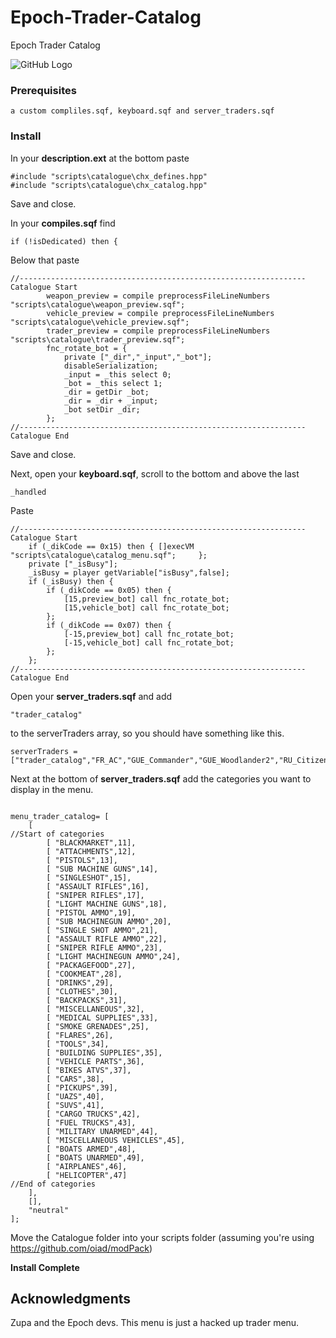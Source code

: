 # Epoch-Trader-Catalog


Epoch Trader Catalog


![GitHub Logo](http://puu.sh/HFDs4/6f728a84ce.png)



### Prerequisites

```
a custom compliles.sqf, keyboard.sqf and server_traders.sqf
```




### Install

In your **description.ext** at the bottom paste

```
#include "scripts\catalogue\chx_defines.hpp" 
#include "scripts\catalogue\chx_catalog.hpp" 
```

Save and close.





In your **compiles.sqf** find

```
if (!isDedicated) then {
```

Below that paste

```
//---------------------------------------------------------------- Catalogue Start
		weapon_preview = compile preprocessFileLineNumbers "scripts\catalogue\weapon_preview.sqf";
		vehicle_preview = compile preprocessFileLineNumbers "scripts\catalogue\vehicle_preview.sqf";
		trader_preview = compile preprocessFileLineNumbers "scripts\catalogue\trader_preview.sqf";
		fnc_rotate_bot = {
			private ["_dir","_input","_bot"];
			disableSerialization;
			_input = _this select 0;
			_bot = _this select 1;
			_dir = getDir _bot;
			_dir = _dir + _input;
			_bot setDir _dir;
		};
//---------------------------------------------------------------- Catalogue End
```

Save and close.




Next, open your **keyboard.sqf**, scroll to the bottom and above the last 
```
_handled
```

Paste

```
//---------------------------------------------------------------- Catalogue Start
	if (_dikCode == 0x15) then { []execVM "scripts\catalogue\catalog_menu.sqf"; 	};	
	private ["_isBusy"];
	_isBusy = player getVariable["isBusy",false];
	if (_isBusy) then {
		if (_dikCode == 0x05) then {			
			[15,preview_bot] call fnc_rotate_bot;
			[15,vehicle_bot] call fnc_rotate_bot;
		};	
		if (_dikCode == 0x07) then {			
			[-15,preview_bot] call fnc_rotate_bot;
			[-15,vehicle_bot] call fnc_rotate_bot;
		};	
	};	
//---------------------------------------------------------------- Catalogue End
```




Open your **server_traders.sqf** and add 
```
"trader_catalog"
```
to the serverTraders array, so you should have something like this.
```
serverTraders = ["trader_catalog","FR_AC","GUE_Commander","GUE_Woodlander2","RU_Citizen4","Villager1","Profiteer1","Rita_Ensler_EP1","Dr_Hladik_EP1","Worker2","TK_CIV_Worker01_EP1","CIV_EuroMan01_EP1","CIV_EuroMan02_EP1","RU_WorkWoman5","Doctor","Worker1","TK_CIV_Worker02_EP1","Rocker4","RU_Citizen3","RU_WorkWoman1","Dr_Annie_Baker_EP1","Worker3","RU_Pilot","RU_Villager3","HouseWife1","Profiteer2","Profiteer3","Functionary1_EP1"];
```
Next at the bottom of **server_traders.sqf** add the categories you want to display in the menu.

```

menu_trader_catalog= [
	[
//Start of categories
		[ "BLACKMARKET",11],
		[ "ATTACHMENTS",12],
		[ "PISTOLS",13],
		[ "SUB MACHINE GUNS",14],
		[ "SINGLESHOT",15],
		[ "ASSAULT RIFLES",16],
		[ "SNIPER RIFLES",17],
		[ "LIGHT MACHINE GUNS",18],
		[ "PISTOL AMMO",19],
		[ "SUB MACHINEGUN AMMO",20],
		[ "SINGLE SHOT AMMO",21],
		[ "ASSAULT RIFLE AMMO",22],
		[ "SNIPER RIFLE AMMO",23],
		[ "LIGHT MACHINEGUN AMMO",24],
		[ "PACKAGEFOOD",27],
		[ "COOKMEAT",28],
		[ "DRINKS",29],
		[ "CLOTHES",30],
		[ "BACKPACKS",31],
		[ "MISCELLANEOUS",32],
		[ "MEDICAL SUPPLIES",33],
		[ "SMOKE GRENADES",25],
		[ "FLARES",26],
		[ "TOOLS",34],
		[ "BUILDING SUPPLIES",35],
		[ "VEHICLE PARTS",36],
		[ "BIKES ATVS",37],
		[ "CARS",38],
		[ "PICKUPS",39],
		[ "UAZS",40],
		[ "SUVS",41],
		[ "CARGO TRUCKS",42],
		[ "FUEL TRUCKS",43],
		[ "MILITARY UNARMED",44],
		[ "MISCELLANEOUS VEHICLES",45],
		[ "BOATS ARMED",48],
		[ "BOATS UNARMED",49],
		[ "AIRPLANES",46],
		[ "HELICOPTER",47]
//End of categories
	],
	[],
    "neutral"
];
```


Move the Catalogue folder into your scripts folder (assuming you're using https://github.com/oiad/modPack)


**Install Complete**



## Acknowledgments

Zupa and the Epoch devs. 
This menu is just a hacked up trader menu.
